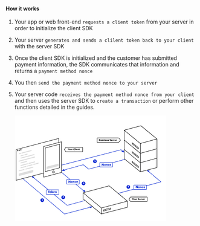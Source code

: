 #### How it works

1. Your app or web front-end `requests a client token` from your server in order to initialize the client SDK
2. Your server `generates and sends a clilent token back to your client` with the server SDK
3. Once the client SDK is initialized and the customer has submitted payment information, the SDK communicates that information and returns a `payment method nonce`
4. You then `send the payment method nonce to your server`
5. Your server code `receives the payment method nonce from your client` and then uses the server SDK to `create a transaction` or perform other functions detailed in the guides.

    <img src="../images/braintree-work-flow.png" alt="braintree-work-flow" width="400px"/>

